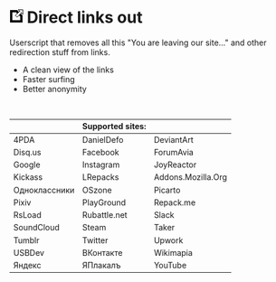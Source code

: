 # ![logo](https://raw.githubusercontent.com/XX-J/Direct-links-out/master/icon.png) Direct links out
Userscript that removes all this "You are leaving our site..." and other redirection stuff from links.

- A clean view of the links
- Faster surfing
- Better anonymity
<br>

   | Supported sites: |  
---------- | ---------- | ----------
 4PDA | DanielDefo | DeviantArt
 Disq.us | Facebook | ForumAvia
 Google | Instagram | JoyReactor
 Kickass | LRepacks | Addons.Mozilla.Org
 Одноклассники | OSzone | Picarto
 Pixiv | PlayGround | Repack.me
 RsLoad | Rubattle.net | Slack
 SoundCloud | Steam | Taker
 Tumblr | Twitter | Upwork
 USBDev | ВКонтакте | Wikimapia
 Яндекс | ЯПлакалъ | YouTube
